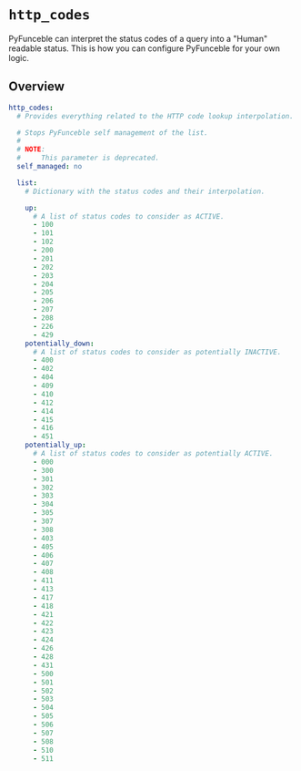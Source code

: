 # `http_codes`

PyFunceble can interpret the status codes of a query into a "Human" readable
status. This is how you can configure PyFunceble for your own logic.

## Overview

```yaml title=".PyFunceble.overwrite.yaml"
http_codes:
  # Provides everything related to the HTTP code lookup interpolation.

  # Stops PyFunceble self management of the list.
  #
  # NOTE:
  #     This parameter is deprecated.
  self_managed: no

  list:
    # Dictionary with the status codes and their interpolation.

    up:
      # A list of status codes to consider as ACTIVE.
      - 100
      - 101
      - 102
      - 200
      - 201
      - 202
      - 203
      - 204
      - 205
      - 206
      - 207
      - 208
      - 226
      - 429
    potentially_down:
      # A list of status codes to consider as potentially INACTIVE.
      - 400
      - 402
      - 404
      - 409
      - 410
      - 412
      - 414
      - 415
      - 416
      - 451
    potentially_up:
      # A list of status codes to consider as potentially ACTIVE.
      - 000
      - 300
      - 301
      - 302
      - 303
      - 304
      - 305
      - 307
      - 308
      - 403
      - 405
      - 406
      - 407
      - 408
      - 411
      - 413
      - 417
      - 418
      - 421
      - 422
      - 423
      - 424
      - 426
      - 428
      - 431
      - 500
      - 501
      - 502
      - 503
      - 504
      - 505
      - 506
      - 507
      - 508
      - 510
      - 511
```
